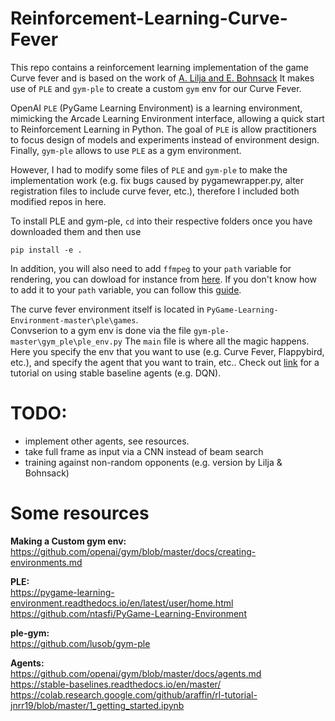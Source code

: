 # Reinforcement-Learning-Curve-Fever

This repo contains a reinforcement learning implementation of the game Curve fever and is based on the work of [A. Lilja and E. Bohnsack](https://github.com/erikbohnsack/reinforcement-achtung)
It makes use of `PLE` and `gym-ple` to create a custom `gym` env for our Curve Fever.

OpenAI `PLE` (PyGame Learning Environment) is a learning environment, mimicking the Arcade Learning Environment interface, allowing a quick start to Reinforcement Learning in Python. The goal of `PLE` is allow practitioners to focus design of models and experiments instead of environment design. Finally, `gym-ple` allows to use `PLE` as a gym environment.  

However, I had to modify some files of `PLE` and `gym-ple` to make the implementation work (e.g. fix bugs caused by pygamewrapper.py, alter registration files to include curve fever, etc.), therefore I included both modified repos in here. 

To install PLE and gym-ple, `cd` into their respective folders once you have downloaded them and then use 
```
pip install -e .
```
In addition, you will also need to add `ffmpeg` to your `path` variable for rendering, you can dowload for instance from [here](https://web.archive.org/web/20200916091820mp_/https://ffmpeg.zeranoe.com/builds/win64/shared/ffmpeg-4.3.1-win64-shared.zip).
If you don't know how to add it to your `path` variable, you can follow this [guide](https://windowsloop.com/install-ffmpeg-windows-10/).  

The curve fever environment itself is located in `PyGame-Learning-Environment-master\ple\games`.   
Convserion to a gym env is done via the file `gym-ple-master\gym_ple\ple_env.py`
The `main` file is where all the magic happens. Here you specify the env that you want to use (e.g. Curve Fever, Flappybird, etc.), and specify the agent that you want to train, etc.. Check out [link](https://colab.research.google.com/github/araffin/rl-tutorial-jnrr19/blob/master/1_getting_started.ipynb) for a tutorial on using stable baseline agents (e.g. DQN).

# TODO:

- implement other agents, see resources.
- take full frame as input via a CNN instead of beam search
- training against non-random opponents (e.g. version by Lilja & Bohnsack)

# Some resources

**Making a Custom gym env:**  
https://github.com/openai/gym/blob/master/docs/creating-environments.md

**PLE:**  
https://pygame-learning-environment.readthedocs.io/en/latest/user/home.html  
https://github.com/ntasfi/PyGame-Learning-Environment

**ple-gym:**  
https://github.com/lusob/gym-ple

**Agents:**  
https://github.com/openai/gym/blob/master/docs/agents.md  
https://stable-baselines.readthedocs.io/en/master/
https://colab.research.google.com/github/araffin/rl-tutorial-jnrr19/blob/master/1_getting_started.ipynb
